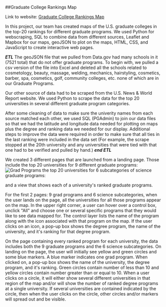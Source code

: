 ##Graduate College Rankings Map

Link to website: [Graduate College Rankings Map](https://dianess.github.io/Graduate-College-Rankings-Map/)

In this project, our team has created maps of the U.S. graduate colleges in the top-20 rankings for different graduate programs. We used Python for webscraping, SQL to combine data from different sources, Leaflet and Mapbox for our maps, geoJSON to plot on the maps, HTML, CSS, and JavaScript to create interactive web pages.

***ETL***
The geoJSON file that we pulled from Data.gov had many schools in it (7521 total) that do not offer graduate programs. To begin with, we pulled a csv version of the file into Excel and deleted all the schools related to cosmetology, beauty, massage, welding, mechanics, hairstyling, cosmetics, barber, spa, cosmetics, golf, community colleges, etc. none of which are in our Graduate Programs. 

Our other source of data had to be scraped from the U.S. News & World Report website. We used Python to scrape the data for the top 20 universities in several different graduate program categories.

After some cleaning of data to make sure the univerity names from each source matched each other, we used SQL (PGAdmin) to join our data files so that we had the latitude and longitude data needed for plotting on maps plus the degree and ranking data we needed for our display. Additional steps to improve the data were required in order to make sure that all ties in the last ranking were included in the data set (For example, the scrape stopped at the 20th university and any universities that were tied with that one had to be verified and pulled by hand.)
***end ETL***

We created 3 different pages that are launched from a landing page. Those include the top 20 universities for 9 different graduate programs:
<img src="/Resources/Graduate-College-Rankings-Top-20" alt="Grad Programs">
the top 20 universities for 6 subcategories of science graduate programs:

  and a view that shows each of a university's ranked graduate programs.

For the first 2 pages: 9 grad programs and 6 science subcategories, when the user lands on the page, all the universities for all those programs appear on the map. In the upper right corner, a user can hover over a control box, unclick "All" and choose one or several specific programs that they would like to see data mapped for. The control layer lists the name of the program along with the icon associated with that program on the map. If the user clicks on an icon, a pop-up box shows the degree program, the name of the university, and it's ranking for that degree program.

On the page containing every ranked program for each university, the data includes both the 9 graduate programs and the 6 science subcategories. On landing on the page, the user will initially see yellow and green circles and some blue markers. A blue marker indicates one grad program. When clicked on, a pop-up box shows the name of the university, the degree program, and it's ranking. Green circles contain number of less than 10 and yellow circles contain number greater than or equal to 10. When a user clicks on a circle, it will either show several different universities in that region of the map and/or will show the number of ranked degree programs at a single university. If several universities are contained indicated by the circle, then when the user clicks on the circle, other circles and/or markers will spread out and be visible.




